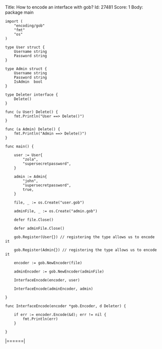 Title: How to encode an interface with gob?
Id: 27481
Score: 1
Body:
    package main

    import (
        "encoding/gob"
        "fmt"
        "os"
    )

    type User struct {
        Username string
        Password string
    }

    type Admin struct {
        Username string
        Password string
        IsAdmin  bool
    }

    type Deleter interface {
        Delete()
    }

    func (u User) Delete() {
        fmt.Println("User ==> Delete()")
    }

    func (a Admin) Delete() {
        fmt.Println("Admin ==> Delete()")
    }

    func main() {

        user := User{
            "zola",
            "supersecretpassword",
        }

        admin := Admin{
            "john",
            "supersecretpassword",
            true,
        }

        file, _ := os.Create("user.gob")

        adminFile, _ := os.Create("admin.gob")

        defer file.Close()

        defer adminFile.Close()

        gob.Register(User{}) // registering the type allows us to encode it

        gob.Register(Admin{}) // registering the type allows us to encode it

        encoder := gob.NewEncoder(file)

        adminEncoder := gob.NewEncoder(adminFile)

        InterfaceEncode(encoder, user)

        InterfaceEncode(adminEncoder, admin)

    }

    func InterfaceEncode(encoder *gob.Encoder, d Deleter) {

        if err := encoder.Encode(&d); err != nil {
            fmt.Println(err)
        }

    }

|======|
